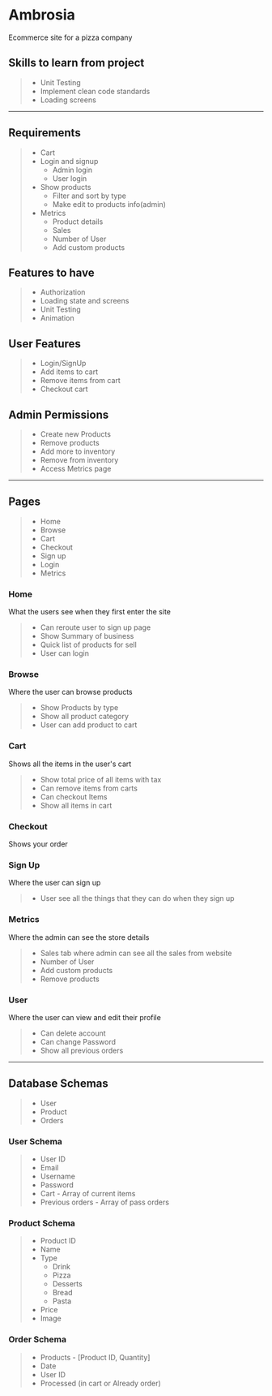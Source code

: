 # Ambrosia

Ecommerce site for a pizza company

## Skills to learn from project

> * Unit Testing
> * Implement clean code standards
> * Loading screens

___

## Requirements

> * Cart
> * Login and signup
>   * Admin login
>   * User login
> * Show products
>   * Filter and sort by type
>   * Make edit to products info(admin)
> * Metrics
>   * Product details
>   * Sales
>   * Number of User
>   * Add custom products

## Features to have

> * Authorization
> * Loading state and screens
> * Unit Testing
> * Animation

## User Features

> * Login/SignUp
> * Add items to cart
> * Remove items from cart
> * Checkout cart

## Admin Permissions

> * Create new Products
> * Remove products
> * Add more to inventory
> * Remove from inventory
> * Access Metrics page

___

## Pages

> * Home
> * Browse
> * Cart
> * Checkout
> * Sign up
> * Login
> * Metrics

### Home

What the users see when they first enter the site

> * Can reroute user to sign up page
> * Show Summary of business
> * Quick list of products for sell
> * User can login

### Browse

Where the user can browse products

> * Show Products by type
> * Show all product category
> * User can add product to cart

### Cart

Shows all the items in the user's cart

> * Show total price of all items with tax
> * Can remove items from carts
> * Can checkout Items
> * Show all items in cart

### Checkout

Shows your order

### Sign Up

Where the user can sign up

> * User see all the things that they can do when they sign up

### Metrics

Where the admin can see the store details

> * Sales tab where admin can see all the sales from website
> * Number of User
> * Add custom products
> * Remove products

### User

Where the user can view and edit their profile

> * Can delete account
> * Can change Password
> * Show all previous orders

___

## Database Schemas

> * User
> * Product
> * Orders

### User Schema

> * User ID
> * Email
> * Username
> * Password
> * Cart - Array of current items
> * Previous orders - Array of pass orders

### Product Schema

> * Product ID
> * Name
> * Type
>   * Drink
>   * Pizza
>   * Desserts
>   * Bread
>   * Pasta
> * Price
> * Image

### Order Schema

> * Products - [Product ID, Quantity]
> * Date
> * User ID
> * Processed (in cart or Already order)